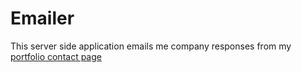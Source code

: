 # Emailer 
This server side application emails me company responses from my [portfolio contact page](https://cossie-91.web.app/contact)